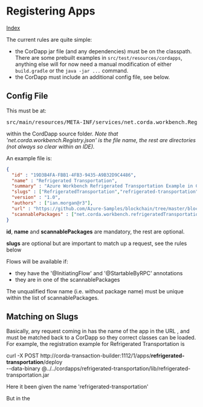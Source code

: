 # Registering Apps 
[Index](Index.md)


The current rules are quite simple:

* the CorDapp jar file (and any dependencies) must be on the classpath. There are 
some prebuilt examples in `src/test/resources/cordapps`, anything else will for 
now need a manual modification of either `build.gradle` or the `java -jar ...` command. 
* the CorDapp must include an additional config file, see below.

## Config File

This must be at:
 
 <pre>src/main/resources/META-INF/services/net.corda.workbench.Registry.json</pre>
 
within the CordDapp source folder. *Note that 'net.corda.workbench.Registry.json' is 
the file name, the rest are directories (not always so clear within an IDE).* 

An example file is:

```json
{
  "id" : "19D3B4FA-FBB1-4FB3-9435-A9B32D9C4486",
  "name" : "Refrigerated Transportation",
  "summary" : "Azure Workbench Refrigerated Transportation Example in Corda",
  "slugs" : ["RefrigeratedTransportation","refrigerated-transportation"],
  "version" : "1.0",
  "authors" : ["ian.morgan@r3"],
  "url" : "https://github.com/Azure-Samples/blockchain/tree/master/blockchain-workbench/application-and-smart-contract-samples/refrigerated-transportation",
  "scannablePackages" : ["net.corda.workbench.refrigeratedTransportation"]
}
```

**id**, **name** and **scannablePackages** are mandatory, the rest are optional.

**slugs** are optional but are important to match up a request, see the rules below

Flows will be available if: 

* they have the '@InitiatingFlow' and '@StartableByRPC' annotations 
* they are in one of the scannablePackages

The unqualified flow name (i.e. without package name) must be unique 
within the list of scannablePackages.

## Matching on Slugs 

Basically, any request coming in has the name of the app in the URL , and must be 
matched back to a CorDapp so they correct classes can be loaded. For example, the 
registration example for Refrigerated Transportation  is 


curl -X POST  http://corda-transaction-builder:1112/1/apps/**refrigerated-transportation**/deploy \
 --data-binary  @../../cordapps/refrigerated-transportation/lib/refrigerated-transportation.jar 

Here it been given the name 'refrigerated-transportation'

But in the 



